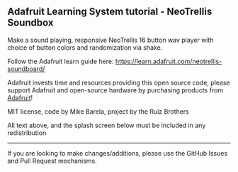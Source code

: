 ## Adafruit Learning System tutorial - NeoTrellis Soundbox

Make a sound playing, responsive NeoTrellis 16 button wav player with choice of button colors and randomization via shake.

Follow the Adafruit learn guide here: https://learn.adafruit.com/neotrellis-soundboard/

Adafruit invests time and resources providing this open source code,
please support Adafruit and open-source hardware by purchasing
products from [Adafruit](https://www.adafruit.com)!
 
MIT license, code by Mike Barela, project by the Ruiz Brothers

All text above, and the splash screen below must be included in any redistribution

-----------------------
If you are looking to make changes/additions, please use the GitHub Issues and Pull Request mechanisms.
